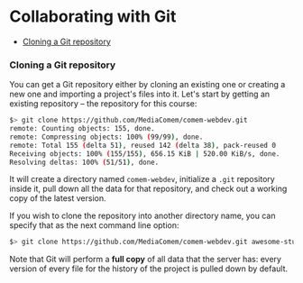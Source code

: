 # Collaborating with Git

<!-- START doctoc generated TOC please keep comment here to allow auto update -->
<!-- DON'T EDIT THIS SECTION, INSTEAD RE-RUN doctoc TO UPDATE -->


- [Cloning a Git repository](#cloning-a-git-repository)

<!-- END doctoc generated TOC please keep comment here to allow auto update -->





### Cloning a Git repository

You can get a Git repository either by cloning an existing one or creating a new one and importing a project's files into it.
Let's start by getting an existing repository – the repository for this course:

```bash
$> git clone https://github.com/MediaComem/comem-webdev.git
remote: Counting objects: 155, done.
remote: Compressing objects: 100% (99/99), done.
remote: Total 155 (delta 51), reused 142 (delta 38), pack-reused 0
Receiving objects: 100% (155/155), 656.15 KiB | 520.00 KiB/s, done.
Resolving deltas: 100% (51/51), done.
```

It will create a directory named `comem-webdev`, initialize a `.git` repository inside it, pull down all the data for that repository, and check out a working copy of the latest version.

If you wish to clone the repository into another directory name, you can specify that as the next command line option:

```bash
$> git clone https://github.com/MediaComem/comem-webdev.git awesome-stuff
```

Note that Git will perform a **full copy** of all data that the server has: every version of every file for the history of the project is pulled down by default.
